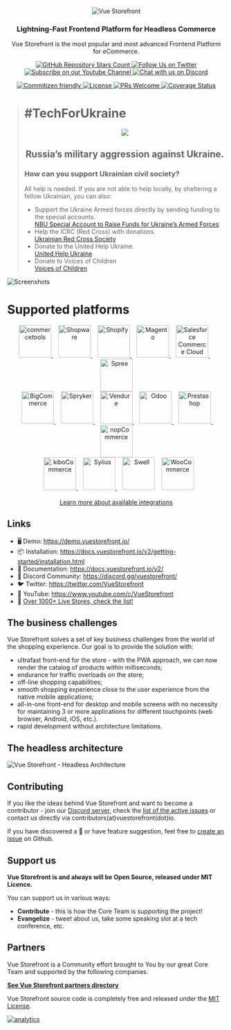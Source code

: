 <br />
<p align="center">
  <img src="https://user-images.githubusercontent.com/1626923/156934585-5c585b9f-53ff-4eee-beb3-a3a410c48d47.png" alt="Vue Storefront" />
</p>

<h3 align="center">
  Lightning-Fast Frontend Platform for Headless Commerce
</h3>
<p align="center">
    Vue Storefront is the most popular and most advanced Frontend Platform for eCommerce.
</p>

<p align="center">
  <a href="https://github.com/vuestorefront/vue-storefront/">
    <img alt="GitHub Repository Stars Count" src="https://img.shields.io/github/stars/vuestorefront/vue-storefront?style=social" />
  </a>
    <a href="https://twitter.com/vuestorefront">
        <img alt="Follow Us on Twitter" src="https://img.shields.io/twitter/follow/vuestorefront?style=social" />
    </a>
    <a href="https://www.youtube.com/c/VueStorefront">
        <img alt="Subscribe on our Youtube Channel" src="https://img.shields.io/youtube/channel/subscribers/UCkm1F3Cglty3CE1QwKQUhhg?style=social" />
    </a>
    <a href="https://discord.gg/vuestorefront">
        <img alt="Chat with us on Discord" src="https://img.shields.io/discord/770285988244750366?label=join%20discord&logo=Discord&logoColor=white" />
    </a>
</p>
<p align="center">
    <a href="http://commitizen.github.io/cz-cli/">
        <img alt="Commitizen friendly" src="https://img.shields.io/badge/commitizen-friendly-brightgreen.svg" />
    </a>
    <a href="https://github.com/vuestorefront/vue-storefront">
        <img alt="License" src="https://img.shields.io/github/license/vuestorefront/vue-storefront" />
    </a>
    <a href="https://github.com/vuestorefront/vue-storefront/pulls">
        <img alt="PRs Welcome" src="https://img.shields.io/badge/PRs-welcome-brightgreen.svg" />
    </a>
    <a href="https://coveralls.io/github/vuestorefront/vue-storefront/?branch=next">
        <img alt="Coverage Status" src="https://coveralls.io/repos/github/vuestorefront/vue-storefront/badge.svg?branch=next" />
    </a>
</p>

> # #TechForUkraine
> <div align="center">
>   <p>
>      <img src="https://user-images.githubusercontent.com/1626923/155853691-d6d0a541-d3b9-40bf-b8f5-2d38303e9e49.png" />
>   </p>
>   <h2><strong>Russia’s military aggression against Ukraine.</strong></h2>
>   <div align="left">
>     <h3>How can you support Ukrainian civil society?</h3>
>     All help is needed. If you are not able to help locally, by sheltering a fellow Ukrainian, you can also:
>     <ul>
>       <li>
>           Support the Ukraine Armed forces directly by sending funding to the special accounts.<br />
>           <a href="https://bank.gov.ua/en/news/all/natsionalniy-bank-vidkriv-spetsrahunok-dlya-zboru-koshtiv-na-potrebi-armiyi"
>               target="_blank">NBU Special Account to Raise Funds for Ukraine’s Armed Forces</a>
>       </li>
>       <li>
>           Help the ICRC (Red Cross) with donations.<br />
>           <a href="https://www.icrc.org/en/where-we-work/europe-central-asia/ukraine" target="_blank">Ukrainian
>               Red Cross Society</a>
>       </li>
>       <li>
>           Donate to the United Help Ukraine.<br />
>           <a href="https://unitedhelpukraine.org/" target="_blank">United Help Ukraine</a>
>       </li>
>       <li>
>           Donate to Voices of Children<br />
>           <a href="https://voices.org.ua/en/" target="_blank">Voices of Children</a>
>       </li>
>   </div>
> </div>

![Screenshots](https://blog.vuestorefront.io/wp-content/uploads/2020/03/3-views-Vue-Storefront-.png)

# Supported platforms


<p align="center" valign="middle">
    <a title="commercetools" target="_blank" href="https://docs.vuestorefront.io/v2/commercetools/">
        <img alt="commercetools" width="75" src="https://user-images.githubusercontent.com/1626923/156658926-532f44bd-f178-4bd9-ae72-1ca7d9984f57.png" />
    </a>
    &nbsp;&nbsp;
    <a title="Shopware" target="_blank" href="https://github.com/vuestorefront/shopware-pwa">
        <img alt="Shopware" width="75" src="https://user-images.githubusercontent.com/1626923/156659145-d98ea807-872c-42a9-8fdb-4c4f30a68895.png" />
    </a>
    &nbsp;&nbsp;
    <a title="Shopify" target="_blank" href="https://github.com/vuestorefront/shopify">
        <img alt="Shopify" width="75" src="https://user-images.githubusercontent.com/1626923/156658959-d8da60fd-9904-44f4-9823-11a3e821c155.png" />
    </a>
    &nbsp;&nbsp;
    <a title="Magento" target="_blank" href="https://github.com/vuestorefront/magento2">
        <img alt="Magento" width="75" src="https://user-images.githubusercontent.com/1626923/156659008-edbd2bed-74d5-4f0d-8a4a-eab56c283d24.png" />
    </a>
    &nbsp;&nbsp;
    <a title="Salesforce Commerce Cloud" target="_blank" href="https://docs.vuestorefront.io/sfcc/">
        <img alt="Salesforce Commerce Cloud" width="75" src="https://user-images.githubusercontent.com/1626923/156659047-6030014e-6ec7-4dc6-b2ea-a442f7ef8c2d.png" />
    </a>
    &nbsp;&nbsp;
    <a title="Spree" target="_blank" href="https://github.com/vuestorefront/spree">
        <img alt="Spree" width="75" src="https://user-images.githubusercontent.com/1626923/156659147-5576eb2f-4cf8-4610-8631-18d03e3f52de.png" />
    </a>
<br />
    &nbsp;&nbsp;
    <a title="BigCommerce" target="_blank" href="https://docs.vuestorefront.io/bigcommerce/">
        <img alt="BigCommerce" width="75" src="https://user-images.githubusercontent.com/1626923/156659123-12a987f5-a590-4971-810e-7594defc48f5.png" />
    </a>
    &nbsp;&nbsp;
    <a title="Spryker" target="_blank" href="https://github.com/vuestorefront/spryker">
        <img alt="Spryker" width="75" src="https://user-images.githubusercontent.com/1626923/156659149-63324469-8727-4adb-a651-95370fecf23f.png" />
    </a>
    &nbsp;&nbsp;
    <a title="Vendure" target="_blank" href="https://github.com/vuestorefront/vendure">
        <img alt="Vendure" width="75" src="https://user-images.githubusercontent.com/1626923/156659153-fafdeb94-a34e-4e9e-8e8a-0f03afde9741.png" />
    </a>
    &nbsp;&nbsp;
    <a title="Odoo" target="_blank" href="https://github.com/vuestorefront-community/odoo">
        <img alt="Odoo" width="75" src="https://user-images.githubusercontent.com/1626923/156659136-55c8d696-febd-410e-ab72-b217e9e745e6.png" />
    </a>
    &nbsp;&nbsp;
    <a title="Prestashop" target="_blank" href="https://github.com/vuestorefront-community/prestashop">
        <img alt="Prestashop" width="75" src="https://user-images.githubusercontent.com/1626923/156659137-d857ad24-f23f-4c80-ac56-4ef6c0721274.png" />
    </a>
    &nbsp;&nbsp;
    <a title="nopCommerce" target="_blank" href="https://github.com/vuestorefront-community/nopcommerce">
        <img alt="nopCommerce" width="75" src="https://user-images.githubusercontent.com/1626923/156659133-d047ea68-ec32-4ef1-aa7d-dc5ab88f5230.png" />
    </a>
<br />
    &nbsp;&nbsp;
    <a title="kiboCommerce" target="_blank" href="https://github.com/vuestorefront-community/kibocommerce">
        <img alt="kiboCommerce" width="75" src="https://user-images.githubusercontent.com/1626923/156659127-68c1442a-de03-46ab-863b-8dce2b5857d5.png" />
    </a>
  &nbsp;&nbsp;
    <a title="Sylius" target="_blank" href="https://github.com/vuestorefront-community/sylius">
        <img alt="Sylius" width="75" src="https://user-images.githubusercontent.com/1626923/161141058-8f6a4a8e-2c6f-402e-b19b-892c7acec77f.png" />
  </a>
    &nbsp;&nbsp;
        <img alt="Swell" width="75" src="https://user-images.githubusercontent.com/1626923/160184104-f4820722-3eff-4c8e-b33b-8134bc1dd78a.png" />
    &nbsp;&nbsp;
    <a title="WooCommerce" target="_blank" href="https://github.com/vuestorefront-community/woocommerce">
        <img alt="WooCommerce" width="75" src="https://user-images.githubusercontent.com/1626923/160184108-b54e8785-d44c-4023-957f-2fd40c286d88.png" />
  </a>
<br /><br />
  <a target="_blank" href="https://docs.vuestorefront.io/v2/integrations/">Learn more about available integrations</a>
</p>


## Links

- 🖥  Demo: https://demo.vuestorefront.io/
- 📦  Installation: https://docs.vuestorefront.io/v2/getting-started/installation.html
- 📘  Documentation: https://docs.vuestorefront.io/v2/
- 👥  Discord Community: https://discord.gg/vuestorefront/
- 🐦  Twitter: https://twitter.com/VueStorefront
- 🎥  YouTube: https://www.youtube.com/c/VueStorefront
- 🌟  [Over 1000+ Live Stores, check the list!](https://www.vuestorefront.io/live-projects/?utm_source=github.com&utm_medium=referral&utm_campaign=readme)

## The business challenges

Vue Storefront solves a set of key business challenges from the world of the shopping experience. Our goal is to provide the solution with:

- ultrafast front-end for the store - with the PWA approach, we can now render the catalog of products within milliseconds;
- endurance for traffic overloads on the store;
- off-line shopping capabilities;
- smooth shopping experience close to the user experience from the native mobile applications;
- all-in-one front-end for desktop and mobile screens with no necessity for maintaining 3 or more applications for different touchpoints (web browser, Android, iOS, etc.).
- rapid development without architecture limitations.

## The headless architecture

![Vue Storefront - Headless Architecture](https://user-images.githubusercontent.com/1626923/156937729-bab22505-89f5-488b-9dd1-d2d7c7ad9600.jpg)

## Contributing

If you like the ideas behind Vue Storefront and want to become a contributor - join our [Discord server](https://discord.vuestorefront.io), check the [list of the active issues](https://github.com/vuestorefront/vue-storefront/issues) or contact us directly via contributors(at)vuestorefront(dot)io.

If you have discovered a 🐜 or have feature suggestion, feel free to [create an issue](https://github.com/vuestorefront/vue-storefront/issues/new/choose) on Github.

## Support us

**Vue Storefront is and always will be Open Source, released under MIT Licence.**

You can support us in various ways:

- **Contribute** - this is how the Core Team is supporting the project!
- **Evangelize** - tweet about us, take some speaking slot at a tech conference, etc.

## Partners

Vue Storefront is a Community effort brought to You by our great Core Team and supported by the following companies.

[**See Vue Storefront partners directory**](https://www.vuestorefront.io/partner-agencies?utm_source=github.com&utm_medium=referral&utm_campaign=readme)

Vue Storefront source code is completely free and released under the [MIT License](https://github.com/vuestorefront/vue-storefront/blob/master/LICENSE).

[![analytics](http://www.google-analytics.com/collect?v=1&t=pageview&_s=1&dl=https%3A%2F%2Fgithub.com%2FDivanteLtd%2Fvue-storefront&_u=MAC~&cid=1757014354.1393964045&tid=UA-108235765-10)]()
